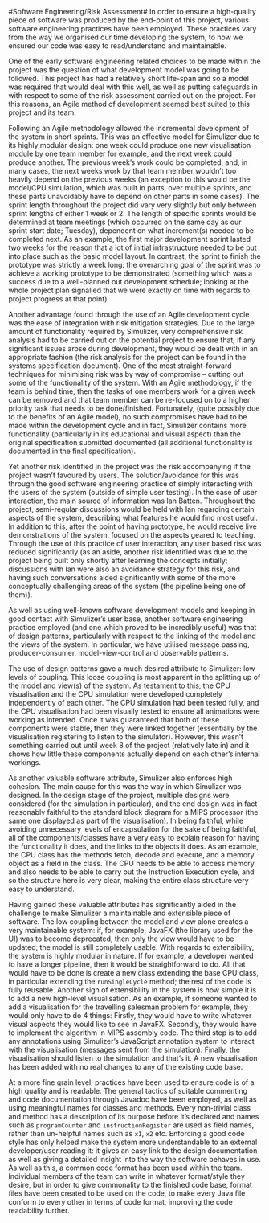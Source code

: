 #Software Engineering/Risk Assessment#
In order to ensure a high-quality piece of software was produced by the end-point of this project, various software engineering practices have been employed. These practices vary from the way we organised our time developing the system, to how we ensured our code was easy to read/understand and maintainable.

One of the early software engineering related choices to be made within the project was the question of what development model was going to be followed. This project has had a relatively short life-span and so a model was required that would deal with this well, as well as putting safeguards in with respect to some of the risk assessment carried out on the project. For this reasons, an Agile method of development seemed best suited to this project and its team.

Following an Agile methodology allowed the incremental development of the system in short sprints. This was an effective model for Simulizer due to its highly modular design: one week could produce one new visualisation module by one team member for example, and the next week could produce another. The previous week’s work could be completed, and, in many cases, the next weeks work by that team member wouldn’t too heavily depend on the previous weeks (an exception to this would be the model/CPU simulation, which was built in parts, over multiple sprints, and these parts unavoidably have to depend on other parts in some cases). The sprint length throughout the project did vary very slightly but only between sprint lengths of either 1 week or 2. The length of specific sprints would be determined at team meetings (which occurred on the same day as our sprint start date; Tuesday), dependent on what increment(s) needed to be completed next. As an example, the first major development sprint lasted two weeks for the reason that a lot of initial infrastructure needed to be put into place such as the basic model layout. In contrast, the sprint to finish the prototype was strictly a week long: the overarching goal of the sprint was to achieve a working prototype to be demonstrated (something which was a success due to a well-planned out development schedule; looking at the whole project plan signalled that we were exactly on time with regards to project progress at that point).

Another advantage found through the use of an Agile development cycle was the ease of integration with risk mitigation strategies. Due to the large amount of functionality required by Simulizer, very comprehensive risk analysis had to be carried out on the potential project to ensure that, if any significant issues arose during development, they would be dealt with in an appropriate fashion (the risk analysis for the project can be found in the systems specification document). One of the most straight-forward techniques for minimising risk was by way of compromise – cutting out some of the functionality of the system. With an Agile methodology, if the team is behind time, then the tasks of one members work for a given week can be removed and that team member can be re-focused on to a higher priority task that needs to be done/finished. Fortunately, (quite possibly due to the benefits of an Agile model), no such compromises have had to be made within the development cycle and in fact, Simulizer contains more functionality (particularly in its educational and visual aspect) than the original specification submitted documented (all additional functionality is documented in the final specification).

Yet another risk identified in the project was the risk accompanying if the project wasn’t favoured by users. The solution/avoidance for this was through the good software engineering practice of simply interacting with the users of the system (outside of simple user testing). In the case of user interaction, the main source of information was Ian Batten. Throughout the project, semi-regular discussions would be held with Ian regarding certain aspects of the system, describing what features he would find most useful. In addition to this, after the point of having prototype, he would receive live demonstrations of the system, focused on the aspects geared to teaching. Through the use of this practice of user interaction, any user based risk was reduced significantly (as an aside, another risk identified was due to the project being built only shortly after learning the concepts initially; discussions with Ian were also an avoidance strategy for this risk, and having such conversations aided significantly with some of the more conceptually challenging areas of the system (the pipeline being one of them)).

As well as using well-known software development models and keeping in good contact with Simulizer’s user base, another software engineering practice employed (and one which proved to be incredibly useful) was that of design patterns, particularly with respect to the linking of the model and the views of the system. In particular, we have utilised message passing, producer-consumer, model-view-control and observable patterns.

The use of design patterns gave a much desired attribute to Simulizer: low levels of coupling. This loose coupling is most apparent in the splitting up of the model and view(s) of the system. As testament to this, the CPU visualisation and the CPU simulation were developed completely independently of each other. The CPU simulation had been tested fully, and the CPU visualisation had been visually tested to ensure all animations were working as intended. Once it was guaranteed that both of these components were stable, then they were linked together (essentially by the visualisation registering to listen to the simulator). However, this wasn’t something carried out until week 8 of the project (relatively late in) and it shows how little these components actually depend on each other’s internal workings.

As another valuable software attribute, Simulizer also enforces high cohesion. The main cause for this was the way in which Simulizer was designed. In the design stage of the project, multiple designs were considered (for the simulation in particular), and the end design was in fact reasonably faithful to the standard block diagram for a MIPS processor (the same one displayed as part of the visualisation). In being faithful, while avoiding unnecessary levels of encapsulation for the sake of being faithful, all of the components/classes have a very easy to explain reason for having the functionality it does, and the links to the objects it does. As an example, the CPU class has the methods fetch, decode and execute, and a memory object as a field in the class. The CPU needs to be able to access memory and also needs to be able to carry out the Instruction Execution cycle, and so the structure here is very clear, making the entire class structure very easy to understand.

Having gained these valuable attributes has significantly aided in the challenge to make Simulizer a maintainable and extensible piece of software. The low coupling between the model and view alone creates a very maintainable system: if, for example, JavaFX (the library used for the UI) was to become deprecated, then only the view would have to be updated; the model is still completely usable. With regards to extensibility, the system is highly modular in nature. If for example, a developer wanted to have a longer pipeline, then it would be straightforward to do. All that would have to be done is create a new class extending the base CPU class, in particular extending the `runSingleCycle` method; the rest of the code is fully reusable. Another sign of extensibility in the system is how simple it is to add a new high-level visualisation. As an example, if someone wanted to add a visualisation for the travelling salesman problem for example, they would only have to do 4 things: Firstly, they would have to write whatever visual aspects they would like to see in JavaFX. Secondly, they would have to implement the algorithm in MIPS assembly code. The third step is to add any annotations using Simulizer’s JavaScript annotation system to interact with the visualisation (messages sent from the simulation). Finally, the visualisation should listen to the simulation and that’s it. A new visualisation has been added with no real changes to any of the existing code base.

At a more fine grain level, practices have been used to ensure code is of a high quality and is readable. The general tactics of suitable commenting and code documentation through Javadoc have been employed, as well as using meaningful names for classes and methods. Every non-trivial class and method has a description of its purpose before it’s declared and names such as `programCounter` and `instructionRegister` are used as field names, rather than un-helpful names such as `x1`, `x2` etc. Enforcing a good code style has only helped make the system more understandable to an external developer/user reading it: it gives an easy link to the design documentation as well as giving a detailed insight into the way the software behaves in use. As well as this, a common code format has been used within the team. Individual members of the team can write in whatever format/style they desire, but in order to give commonality to the finished code base, format files have been created to be used on the code, to make every Java file conform to every other in terms of code format, improving the code readability further.
